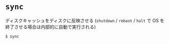 # `sync`
ディスクキャッシュをディスクに反映させる
(`shutdown` / `reboot` / `halt` で OS を終了させる場合は内部的に自動で実行される)

```
$ sync
```
